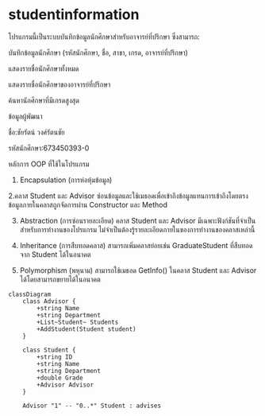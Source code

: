 # studentinformation
โปรแกรมนี้เป็นระบบบันทึกข้อมูลนักศึกษาสำหรับอาจารย์ที่ปรึกษา ซึ่งสามารถ:

บันทึกข้อมูลนักศึกษา (รหัสนักศึกษา, ชื่อ, สาขา, เกรด, อาจารย์ที่ปรึกษา)

แสดงรายชื่อนักศึกษาทั้งหมด

แสดงรายชื่อนักศึกษาของอาจารย์ที่ปรึกษา

ค้นหานักศึกษาที่มีเกรดสูงสุด

ข้อมูลผู้พัฒนา

ชื่อ:ชัยรัตน์ วงศ์รัตนชัย

รหัสนักศึกษา:673450393-0

หลักการ OOP ที่ใช้ในโปรแกรม

1. Encapsulation (การห่อหุ้มข้อมูล)

2.คลาส Student และ Advisor ซ่อนข้อมูลและใช้เมธอดเพื่อเข้าถึงข้อมูลแทนการเข้าถึงโดยตรง
ข้อมูลภายในคลาสถูกจัดการผ่าน Constructor และ Method

3. Abstraction (การซ่อนรายละเอียด)
คลาส Student และ Advisor มีเฉพาะฟังก์ชันที่จำเป็นสำหรับการทำงานของโปรแกรม
ไม่จำเป็นต้องรู้รายละเอียดภายในของการทำงานของคลาสเหล่านี้

4. Inheritance (การสืบทอดคลาส)
สามารถเพิ่มคลาสย่อยเช่น GraduateStudent ที่สืบทอดจาก Student ได้ในอนาคต

5. Polymorphism (พหุนาม)
สามารถใช้เมธอด GetInfo() ในคลาส Student และ Advisor ได้โดยสามารถขยายได้ในอนาคต

```mermaid
classDiagram
    class Advisor {
        +string Name
        +string Department
        +List~Student~ Students
        +AddStudent(Student student)
    }

    class Student {
        +string ID
        +string Name
        +string Department
        +double Grade
        +Advisor Advisor
    }

    Advisor "1" -- "0..*" Student : advises


